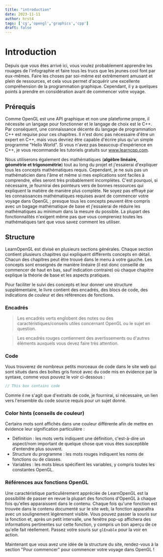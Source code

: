 ```yaml
---
title: "introduction"
date: 2023-11-11
author: hrst4
tags: ['cg','opengl','graphics','cpp']
draft: false
---
```

# Introduction
Depuis que vous êtes arrivé ici, vous voulez probablement apprendre les rouages de l'infographie et faire tous les trucs que les jeunes cool font par eux-mêmes. Faire les choses par soi-même est extrêmement amusant et plein de ressources, et cela vous permet d'acquérir une excellente compréhension de la programmation graphique. Cependant, il y a quelques points à prendre en considération avant de commencer votre voyage.

## Prérequis
Comme OpenGL est une API graphique et non une plateforme propre, il nécessite un langage pour fonctionner et le langage de choix est le C++. Par conséquent, une connaissance décente du langage de programmation C++ est requise pour ces chapitres. Il n'est donc pas nécessaire d'être un expert en C++, mais vous devriez être capable d'écrire plus qu'un simple programme "Hello World". Si vous n'avez pas beaucoup d'expérience en C++, je vous recommande les tutoriels gratuits sur www.learncpp.com.  
  
Nous utiliserons également des mathématiques (**algèbre linéaire, géométrie et trigonométrie**) tout au long du projet et j'essaierai d'expliquer tous les concepts mathématiques requis. Cependant, je ne suis pas un mathématicien dans l'âme et même si mes explications sont faciles à comprendre, elles seront très probablement incomplètes. C'est pourquoi, si nécessaire, je fournirai des pointeurs vers de bonnes ressources qui expliquent la matière de manière plus complète. Ne soyez pas effrayé par les connaissances mathématiques requises avant de commencer votre voyage dans OpenGL ; presque tous les concepts peuvent être compris avec un bagage mathématique de base et j'essaierai de réduire les mathématiques au minimum dans la mesure du possible. La plupart des fonctionnalités n'exigent même pas que vous compreniez toutes les mathématiques tant que vous savez comment les utiliser.

## Structure
LearnOpenGL est divisé en plusieurs sections générales. Chaque section contient plusieurs chapitres qui expliquent différents concepts en détail. Chacun des chapitres peut être trouvé dans le menu à votre gauche. Les concepts sont enseignés de manière linéaire (il est donc conseillé de commencer de haut en bas, sauf indication contraire) où chaque chapitre explique la théorie de base et les aspects pratiques.  
  
Pour faciliter le suivi des concepts et leur donner une structure supplémentaire, le livre contient des encadrés, des blocs de code, des indications de couleur et des références de fonctions.

### Encadrés
>Les encadrés verts englobent des notes ou des caractéristiques/conseils utiles concernant OpenGL ou le sujet en question.

>Les encadrés rouges contiennent des avertissements ou d'autres éléments auxquels vous devez faire très attention.
### Code
Vous trouverez de nombreux petits morceaux de code dans le site web qui sont situés dans des boîtes gris foncé avec du code mis en évidence par la syntaxe, comme vous pouvez le voir ci-dessous : 
```cpp
// This box contains code    
```
Comme il ne s'agit que d'extraits de code, je fournirai, si nécessaire, un lien vers l'ensemble du code source requis pour un sujet donné.
### Color hints (conseils de couleur)
Certains mots sont affichés dans une couleur différente afin de mettre en évidence leur signification particulière :  
  
- Définition : les mots verts indiquent une définition, c'est-à-dire un aspect/nom important de quelque chose que vous êtes susceptible d'entendre plus souvent.  
- Structure du programme : les mots rouges indiquent les noms de fonctions ou de classes.  
- Variables : les mots bleus spécifient les variables, y compris toutes les constantes OpenGL.

### Références aux fonctions OpenGL
Une caractéristique particulièrement appréciée de LearnOpenGL est la possibilité de passer en revue la plupart des fonctions d'OpenGL à chaque fois qu'elles apparaissent dans le contenu. Chaque fois qu'une fonction est trouvée dans le contenu documenté sur le site web, la fonction apparaîtra avec un soulignement légèrement visible. Vous pouvez passer la souris sur la fonction et, après un petit intervalle, une fenêtre pop-up affichera des informations pertinentes sur cette fonction, y compris un bon aperçu de ce qu'elle fait réellement. Passez votre souris sur `glEnable` pour la voir en action.  
  
Maintenant que vous avez une idée de la structure du site, rendez-vous à la section "Pour commencer" pour commencer votre voyage dans OpenGL !


